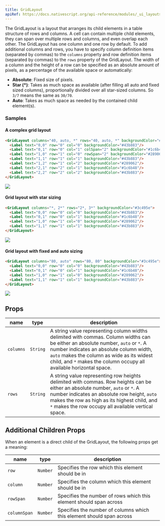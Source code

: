 ```yaml
---
title: GridLayout
apiRef: https://docs.nativescript.org/api-reference/modules/_ui_layouts_grid_layout_
---
```


The GridLayout is a layout that arranges its child elements in a table structure of rows and columns. A cell can contain multiple child elements, they can span over multiple rows and columns, and even overlap each other. The GridLayout has one column and one row by default. To add additional columns and rows, you have to specify column definition items (separated by commas) to the `columns` property and row definition items (separated by commas) to the `rows` property of the GridLayout. The width of a column and the height of a row can be specified as an absolute amount of pixels, as a percentage of the available space or automatically:

- **Absolute**: Fixed size of pixels.
- **Star (*)**: Takes as much space as available (after filling all auto and fixed sized columns), proportionally divided over all star-sized columns. So `3/7` means the same as `30/70`.
- **Auto**: Takes as much space as needed by the contained child element(s).

### Samples

#### A complex grid layout

```html
<GridLayout columns="40, auto, *" rows="40, auto, *" backgroundColor="#3c495e">
  <Label text="0,0" row="0" col="0" backgroundColor="#43b883"/>
  <Label text="0,1" row="0" col="1" colSpan="2" backgroundColor="#1c6b48"/>
  <Label text="1,0" row="1" col="0" rowSpan="2" backgroundColor="#289062"/>
  <Label text="1,1" row="1" col="1" backgroundColor="#43b883"/>
  <Label text="1,2" row="1" col="2" backgroundColor="#289062"/>
  <Label text="2,1" row="2" col="1" backgroundColor="#1c6b48"/>
  <Label text="2,2" row="2" col="2" backgroundColor="#43b883"/>
</GridLayout>
```
<img class="md:w-1/2 lg:w-1/3" src="https://art.nativescript-vue.org/layouts/grid_layout.svg" />

#### Grid layout with star sizing

```html
<GridLayout columns="*, 2*" rows="2*, 3*" backgroundColor="#3c495e">
  <Label text="0,0" row="0" col="0" backgroundColor="#43b883"/>
  <Label text="0,1" row="0" col="1" backgroundColor="#1c6b48"/>
  <Label text="1,0" row="1" col="0" backgroundColor="#289062"/>
  <Label text="1,1" row="1" col="1" backgroundColor="#43b883"/>
</GridLayout>
```
<img class="md:w-1/2 lg:w-1/3" src="https://art.nativescript-vue.org/layouts/grid_layout_star_sizing.svg" />

#### Grid layout with fixed and auto sizing

```html
<GridLayout columns="80, auto" rows="80, 80" backgroundColor="#3c495e">
  <Label text="0,0" row="0" col="0" backgroundColor="#43b883"/>
  <Label text="0,1" row="0" col="1" backgroundColor="#1c6b48"/>
  <Label text="1,0" row="1" col="0" backgroundColor="#289062"/>
  <Label text="1,1" row="1" col="1" backgroundColor="#43b883"/>
</GridLayout>
```
<img class="md:w-1/2 lg:w-1/3" src="https://art.nativescript-vue.org/layouts/grid_layout_fixed_auto.svg" />


## Props

| name | type | description |
|------|------|-------------|
`columns` | `String` | A string value representing column widths delimited with commas. Column widths can be either an absolute number, `auto` or `*`. A number indicates an absolute column width, `auto` makes the column as wide as its widest child, and `*` makes the column occupy all available horizontal space.
`rows` | `String` | A string value representing row heights delimited with commas. Row heights can be either an absolute number, `auto` or `*`. A number indicates an absolute row height, `auto` makes the row as high as its highest child, and `*` makes the row occupy all available vertical space.


## Additional Children Props

When an element is a direct child of the GridLayout, the following
props get a meaning:

| name | type | description |
|------|------|-------------|
`row` | `Number` | Specifies the row which this element should be in
`column` | `Number` | Specifies the column which this element should be in
`rowSpan` | `Number` | Specifies the number of rows which this element should span across
`columnSpan` | `Number` | Specifies the number of columns which this element should span across

